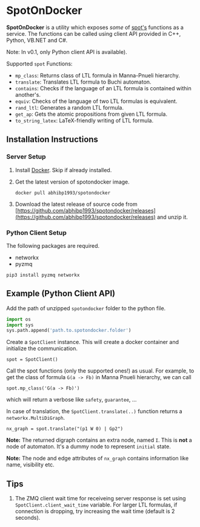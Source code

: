 # SpotOnDocker

**SpotOnDocker** is a utility which exposes *some* of [spot's](spot.lrde.epita.fr) functions as a service. The functions can be called using client API provided in C++, Python, VB.NET and C#.

Note: In v0.1, only Python client API is available). 


Supported `spot` Functions:
- `mp_class`: Returns class of LTL formula in Manna-Pnueli hierarchy.
- `translate`: Translates LTL formula to Buchi automaton.
- `contains`: Checks if the language of an LTL formula is contained within another's.
- `equiv`: Checks of the language of two LTL formulas is equivalent.
- `rand_ltl`: Generates a random LTL formula.
- `get_ap`: Gets the atomic propositions from given LTL formula.
- `to_string_latex`: LaTeX-friendly writing of LTL formula.


## Installation Instructions

### Server Setup

1. Install [Docker](https://docs.docker.com/get-docker/). Skip if already installed. 

2. Get the latest version of spotondocker image. 
    ```
    docker pull abhibp1993/spotondocker
    ```

3. Download the latest release of source code from [https://github.com/abhibp1993/spotondocker/releases](https://github.com/abhibp1993/spotondocker/releases) and unzip it. 


### Python Client Setup

The following packages are required. 
- networkx
- pyzmq

```
pip3 install pyzmq networkx
```

    
## Example (Python Client API)

Add the path of unzipped `spotondocker` folder to the python file. 
```python
import os
import sys
sys.path.append('path.to.spotondocker.folder')
```

Create a `SpotClient` instance. This will create a docker container and initialize the communication. 
```
spot = SpotClient()
```


Call the spot functions (only the supported ones!) as usual. For example, to get the class of formula `G(a -> Fb)` in Manna Pnueli hierarchy, we can call
```
spot.mp_class('G(a -> Fb)')
```
which will return a verbose like `safety`, `guarantee`, ... 


In case of translation, the `SpotClient.translate(..)` function returns a `networkx.MultiDiGraph`. 
```
nx_graph = spot.translate("(p1 W 0) | Gp2")
```

**Note:** The returned digraph contains an extra node, named `I`. This is **not** a node of automaton. It's a dummy node to represent `initial` state. 

**Note:** The node and edge attributes of `nx_graph` contains information like name, visibility etc. 



## Tips

1. The ZMQ client wait time for receiveing server response is set using `SpotClient.client_wait_time` variable. For larger LTL formulas, if connection is dropping, try increasing the wait time (default is 2 seconds). 